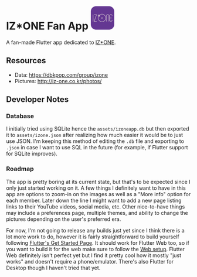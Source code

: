 # IZ*ONE Fan App <img src="./assets/launcher_round.png" width="64" alt="App icon"/>

A fan-made Flutter app dedicated to [IZ*ONE](http://iz-one.co.kr/).

## Resources

- Data: https://dbkpop.com/group/izone
- Pictures: http://iz-one.co.kr/photos/

## Developer Notes

### Database

I initially tried using SQLite hence the `assets/izoneapp.db` but then exported it to `assets/izone.json` after realizing how much easier it would be to just use JSON.
I'm keeping this method of editing the `.db` file and exporting to `.json` in case I want to use SQL in the future (for example, if Flutter support for SQLite improves).

### Roadmap

The app is pretty boring at its current state, but that's to be expected since I only just started working on it.
A few things I definitely want to have in this app are options to zoom-in on the images as well as a "More info" option for each member.
Later down the line I might want to add a new page listing links to their YouTube videos, social media, etc.
Other nice-to-have things may include a preferences page, multiple themes, and ability to change the pictures depending on the user's preferred era.

For now, I'm not going to release any builds just yet since I think there is a lot more work to do, however it is fairly straightforward to build yourself following [Flutter's Get Started Page](https://flutter.dev/docs/get-started/install).
It should work for Flutter Web too, so if you want to build it for the web make sure to follow the [Web setup](https://flutter.dev/docs/get-started/web).
Flutter Web definitely isn't perfect yet but I find it pretty cool how it mostly "just works" and doesn't require a phone/emulator.
There's also Flutter for Desktop though I haven't tried that yet.
